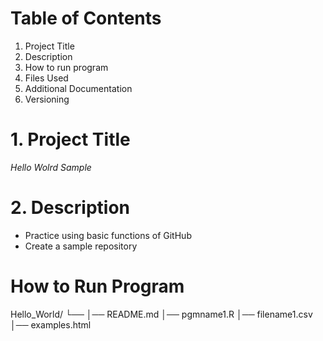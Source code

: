 # **Table of Contents**
1. Project Title
2. Description
3. How to run program
4. Files Used
5. Additional Documentation
6. Versioning
# **1. Project Title**
*Hello Wolrd Sample*
# **2. Description**
- Practice using basic functions of GitHub
- Create a sample repository
# **How to Run Program**

Hello_World/
└── 
    │── README.md
    │── pgmname1.R
    │── filename1.csv
    │── examples.html
   


